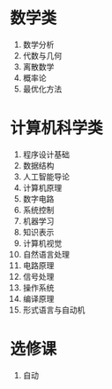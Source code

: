 
# 数学类
1. 数学分析
2. 代数与几何
3. 离散数学
4. 概率论
5. 最优化方法

# 计算机科学类
1. 程序设计基础
2. 数据结构
3. 人工智能导论
4. 计算机原理
5. 数字电路
6. 系统控制
7. 机器学习
8. 知识表示
9. 计算机视觉
10. 自然语言处理
11. 电路原理
12. 信号处理
13. 操作系统
14. 编译原理
15. 形式语言与自动机

# 选修课
1. 自动
